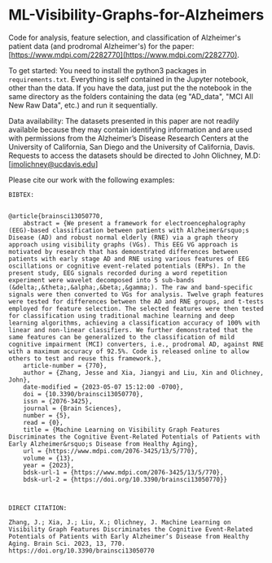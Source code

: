 # ML-Visibility-Graphs-for-Alzheimers
Code for analysis, feature selection, and classification of Alzheimer's patient data (and prodromal Alzheimer's) for the paper: [https://www.mdpi.com/2282770](https://www.mdpi.com/2282770).

To get started: You need to install the python3 packages in `requirements.txt`. Everything is self contained in the Jupyter notebook, other than the data. If you have the data, just put the the notebook in the same directory as the folders containing the data (eg "AD_data", "MCI All New Raw Data", etc.) and run it sequentially.


Data availability: The datasets presented in this paper are not readily available because they may contain identifying information and are used with permissions from the Alzheimer’s Disease Research Centers at the University of California, San Diego and the University of California, Davis. Requests to access the datasets should be directed to John Olichney, M.D: [jmolichney@ucdavis.edu]


Please cite our work with the following examples:

```
BIBTEX:


@article{brainsci13050770,
	abstract = {We present a framework for electroencephalography (EEG)-based classification between patients with Alzheimer&rsquo;s Disease (AD) and robust normal elderly (RNE) via a graph theory approach using visibility graphs (VGs). This EEG VG approach is motivated by research that has demonstrated differences between patients with early stage AD and RNE using various features of EEG oscillations or cognitive event-related potentials (ERPs). In the present study, EEG signals recorded during a word repetition experiment were wavelet decomposed into 5 sub-bands (&delta;,&theta;,&alpha;,&beta;,&gamma;). The raw and band-specific signals were then converted to VGs for analysis. Twelve graph features were tested for differences between the AD and RNE groups, and t-tests employed for feature selection. The selected features were then tested for classification using traditional machine learning and deep learning algorithms, achieving a classification accuracy of 100% with linear and non-linear classifiers. We further demonstrated that the same features can be generalized to the classification of mild cognitive impairment (MCI) converters, i.e., prodromal AD, against RNE with a maximum accuracy of 92.5%. Code is released online to allow others to test and reuse this framework.},
	article-number = {770},
	author = {Zhang, Jesse and Xia, Jiangyi and Liu, Xin and Olichney, John},
	date-modified = {2023-05-07 15:12:00 -0700},
	doi = {10.3390/brainsci13050770},
	issn = {2076-3425},
	journal = {Brain Sciences},
	number = {5},
	read = {0},
	title = {Machine Learning on Visibility Graph Features Discriminates the Cognitive Event-Related Potentials of Patients with Early Alzheimer&rsquo;s Disease from Healthy Aging},
	url = {https://www.mdpi.com/2076-3425/13/5/770},
	volume = {13},
	year = {2023},
	bdsk-url-1 = {https://www.mdpi.com/2076-3425/13/5/770},
	bdsk-url-2 = {https://doi.org/10.3390/brainsci13050770}}



DIRECT CITATION:

Zhang, J.; Xia, J.; Liu, X.; Olichney, J. Machine Learning on Visibility Graph Features Discriminates the Cognitive Event-Related Potentials of Patients with Early Alzheimer’s Disease from Healthy Aging. Brain Sci. 2023, 13, 770. https://doi.org/10.3390/brainsci13050770

```
